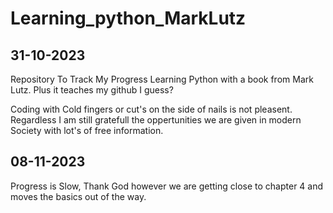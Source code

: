 # Learning_python_MarkLutz

31-10-2023
---------------------------
Repository To Track My Progress Learning Python with a book from Mark Lutz.
Plus it teaches my github I guess?



Coding with Cold fingers or cut's on the side of nails is not pleasent.
Regardless I am still gratefull the oppertunities we are given in modern Society with lot's of free information.


08-11-2023
--------------------------------------------------------------------------------
Progress is Slow, Thank God however we are getting close to chapter 4 and moves the basics out of the way.


